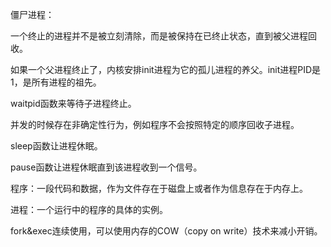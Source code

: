 僵尸进程：

一个终止的进程并不是被立刻清除，而是被保持在已终止状态，直到被父进程回收。

如果一个父进程终止了，内核安排init进程为它的孤儿进程的养父。init进程PID是1，是所有进程的祖先。

waitpid函数来等待子进程终止。

并发的时候存在非确定性行为，例如程序不会按照特定的顺序回收子进程。

sleep函数让进程休眠。

pause函数让进程休眠直到该进程收到一个信号。

程序：一段代码和数据，作为文件存在于磁盘上或者作为信息存在于内存上。

进程：一个运行中的程序的具体的实例。

fork&exec连续使用，可以使用内存的COW（copy on write）技术来减小开销。
